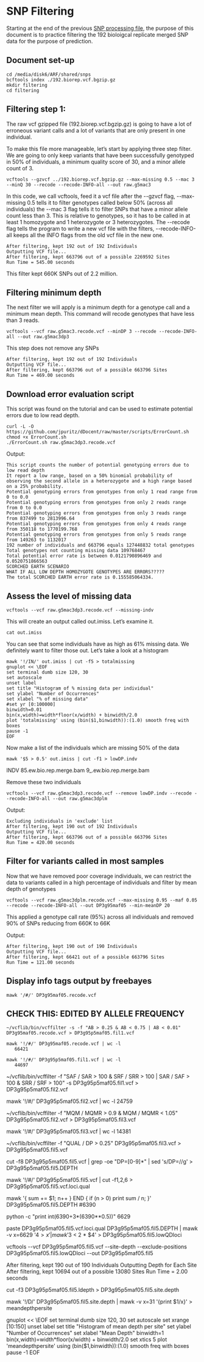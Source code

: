 # SNP Filtering

Starting at the end of the previous [SNP processing file](https://github.com/arfesta/Breeding-Value-Prediction/blob/master/disk6directory/snps/012918processing_snps_notes.Rmd), the purpose of this document is to practice filtering the 192 bioloigcal replicate merged SNP data for the purpose of prediction.

## Document set-up

```
cd /media/disk6/ARF/shared/snps
bcftools index ./192.biorep.vcf.bgzip.gz
mkdir filtering
cd filtering
```

## Filtering step 1:

The raw vcf gzipped file (192.biorep.vcf.bgzip.gz) is going to have a lot of erroneous variant calls and a lot of variants that are only present in one individual.

To make this file more manageable, let’s start by applying three step filter. We are going to only keep variants that have been successfully genotyped in 50% of individuals, a minimum quality score of 30, and a minor allele count of 3.

```
vcftools --gzvcf ../192.biorep.vcf.bgzip.gz --max-missing 0.5 --mac 3 --minQ 30 --recode --recode-INFO-all --out raw.g5mac3
```

In this code, we call vcftools, feed it a vcf file after the --gzvcf flag, --max-missing 0.5 tells it to filter genotypes called below 50% (across all individuals) the --mac 3 flag tells it to filter SNPs that have a minor allele count less than 3.
This is relative to genotypes, so it has to be called in at least 1 homozygote and 1 heterozygote or 3 heterozygotes. The --recode flag tells the program to write a new vcf file with the filters, --recode-INFO-all keeps all the INFO flags from the old vcf file in the new one.

```
After filtering, kept 192 out of 192 Individuals
Outputting VCF file...
After filtering, kept 663796 out of a possible 2269592 Sites
Run Time = 545.00 seconds
```

This filter kept 660K SNPs out of 2.2 million.

## Filtering minimum depth

The next filter we will apply is a minimum depth for a genotype call and a minimum mean depth. This command will recode genotypes that have less than 3 reads.

```
vcftools --vcf raw.g5mac3.recode.vcf --minDP 3 --recode --recode-INFO-all --out raw.g5mac3dp3
```

This step does not remove any SNPs

```
After filtering, kept 192 out of 192 Individuals
Outputting VCF file...
After filtering, kept 663796 out of a possible 663796 Sites
Run Time = 469.00 seconds
```

## Download error evaluation script

This script was found on the tutorial and can be used to estimate potential errors due to low read depth.

```
curl -L -O https://github.com/jpuritz/dDocent/raw/master/scripts/ErrorCount.sh
chmod +x ErrorCount.sh 
./ErrorCount.sh raw.g5mac3dp3.recode.vcf
```

Output:
```
This script counts the number of potential genotyping errors due to low read depth
It report a low range, based on a 50% binomial probability of observing the second allele in a heterozygote and a high range based on a 25% probability.
Potential genotyping errors from genotypes from only 1 read range from 0 to 0.0
Potential genotyping errors from genotypes from only 2 reads range from 0 to 0.0
Potential genotyping errors from genotypes from only 3 reads range from 837499 to 2813996.64
Potential genotyping errors from genotypes from only 4 reads range from 350118 to 1770199.768
Potential genotyping errors from genotypes from only 5 reads range from 149263 to 1132017
192 number of individuals and 663796 equals 127448832 total genotypes
Total genotypes not counting missing data 109768467
Total potential error rate is between 0.0121790896469 and 0.0520751866563
SCORCHED EARTH SCENARIO
WHAT IF ALL LOW DEPTH HOMOZYGOTE GENOTYPES ARE ERRORS?????
The total SCORCHED EARTH error rate is 0.155585064334.
```

## Assess the level of missing data

```
vcftools --vcf raw.g5mac3dp3.recode.vcf --missing-indv
```

This will create an output called out.imiss. Let’s examine it.

```
cat out.imiss
```

You can see that some individuals have as high as 61% missing data. We definitely want to filter those out. Let’s take a look at a histogram

```
mawk '!/IN/' out.imiss | cut -f5 > totalmissing
gnuplot << \EOF 
set terminal dumb size 120, 30
set autoscale 
unset label
set title "Histogram of % missing data per individual"
set ylabel "Number of Occurrences"
set xlabel "% of missing data"
#set yr [0:100000]
binwidth=0.01
bin(x,width)=width*floor(x/width) + binwidth/2.0
plot 'totalmissing' using (bin($1,binwidth)):(1.0) smooth freq with boxes
pause -1
EOF
```

Now make a list of the individuals which are missing 50% of the data

```
mawk '$5 > 0.5' out.imiss | cut -f1 > lowDP.indv
```
INDV
85.ew.bio.rep.merge.bam
9_.ew.bio.rep.merge.bam

Remove these two individuals

```
vcftools --vcf raw.g5mac3dp3.recode.vcf --remove lowDP.indv --recode --recode-INFO-all --out raw.g5mac3dplm
```

Output:
```
Excluding individuals in 'exclude' list
After filtering, kept 190 out of 192 Individuals
Outputting VCF file...
After filtering, kept 663796 out of a possible 663796 Sites
Run Time = 420.00 seconds
```

## Filter for variants called in most samples

Now that we have removed poor coverage individuals, we can restrict the data to variants called in a high percentage of individuals and filter by mean depth of genotypes

```
vcftools --vcf raw.g5mac3dplm.recode.vcf --max-missing 0.95 --maf 0.05 --recode --recode-INFO-all --out DP3g95maf05 --min-meanDP 20
```
This applied a genotype call rate (95%) across all individuals and removed 90% of SNPs reducing from 660K to 66K

Output:
```
After filtering, kept 190 out of 190 Individuals
Outputting VCF file...
After filtering, kept 66421 out of a possible 663796 Sites
Run Time = 121.00 seconds
```

## Display info tags output by freebayes

```
mawk '/#/' DP3g95maf05.recode.vcf
```

## CHECK THIS: EDITED BY ALLELE FREQUENCY
```
~/vcflib/bin/vcffilter -s -f "AB > 0.25 & AB < 0.75 | AB < 0.01" DP3g95maf05.recode.vcf > DP3g95p5maf05.fil1.vcf
```

```
mawk '!/#/' DP3g95maf05.recode.vcf | wc -l
   66421
```
```
mawk '!/#/' DP3g95p5maf05.fil1.vcf | wc -l
   44697
```

~/vcflib/bin/vcffilter -f "SAF / SAR > 100 & SRF / SRR > 100 | SAR / SAF > 100 & SRR / SRF > 100" -s DP3g95p5maf05.fil1.vcf > DP3g95p5maf05.fil2.vcf

mawk '!/#/' DP3g95p5maf05.fil2.vcf | wc -l
   24759
   
~/vcflib/bin/vcffilter -f "MQM / MQMR > 0.9 & MQM / MQMR < 1.05" DP3g95p5maf05.fil2.vcf > DP3g95p5maf05.fil3.vcf

mawk '!/#/' DP3g95p5maf05.fil3.vcf | wc -l
   14381
   
   ~/vcflib/bin/vcffilter -f "QUAL / DP > 0.25" DP3g95p5maf05.fil3.vcf > DP3g95p5maf05.fil5.vcf
   
   cut -f8 DP3g95p5maf05.fil5.vcf | grep -oe "DP=[0-9]*" | sed 's/DP=//g' > DP3g95p5maf05.fil5.DEPTH
   
   mawk '!/#/' DP3g95p5maf05.fil5.vcf | cut -f1,2,6 > DP3g95p5maf05.fil5.vcf.loci.qual
   
   mawk '{ sum += $1; n++ } END { if (n > 0) print sum / n; }' DP3g95p5maf05.fil5.DEPTH
   #6390
   
   python -c "print int(6390+3*(6390**0.5))"
6629

paste DP3g95p5maf05.fil5.vcf.loci.qual DP3g95p5maf05.fil5.DEPTH | mawk -v x=6629 '$4 > x' | mawk '$3 < 2 * $4' > DP3g95p5maf05.fil5.lowQDloci

vcftools --vcf DP3g95p5maf05.fil5.vcf --site-depth --exclude-positions DP3g95p5maf05.fil5.lowQDloci --out DP3g95p5maf05.fil5

After filtering, kept 190 out of 190 Individuals
Outputting Depth for Each Site
After filtering, kept 10694 out of a possible 13080 Sites
Run Time = 2.00 seconds

cut -f3 DP3g95p5maf05.fil5.ldepth > DP3g95p5maf05.fil5.site.depth

mawk '!/D/' DP3g95p5maf05.fil5.site.depth | mawk -v x=31 '{print $1/x}' > meandepthpersite

gnuplot << \EOF 
set terminal dumb size 120, 30
set autoscale
set xrange [10:150] 
unset label
set title "Histogram of mean depth per site"
set ylabel "Number of Occurrences"
set xlabel "Mean Depth"
binwidth=1
bin(x,width)=width*floor(x/width) + binwidth/2.0
set xtics 5
plot 'meandepthpersite' using (bin($1,binwidth)):(1.0) smooth freq with boxes
pause -1
EOF
